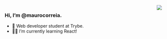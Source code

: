 <img align="right" src="https://i.kym-cdn.com/photos/images/newsfeed/001/164/611/8d0.gif">

### Hi, I’m @maurocorreia. 
- 🧠 Web developer student at Trybe. 
- 🐱‍👤 I’m currently learning React! 
